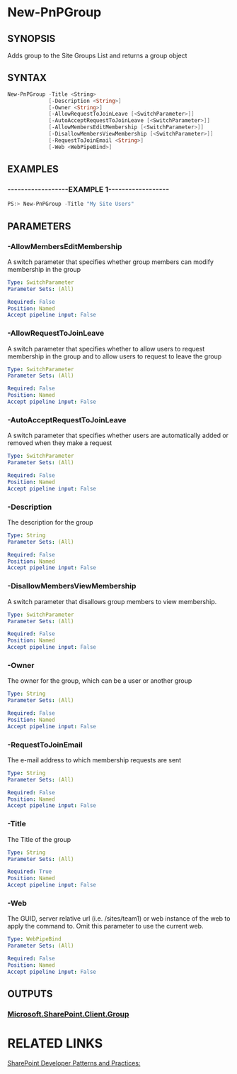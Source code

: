 # New-PnPGroup

## SYNOPSIS
Adds group to the Site Groups List and returns a group object

## SYNTAX 

```powershell
New-PnPGroup -Title <String>
             [-Description <String>]
             [-Owner <String>]
             [-AllowRequestToJoinLeave [<SwitchParameter>]]
             [-AutoAcceptRequestToJoinLeave [<SwitchParameter>]]
             [-AllowMembersEditMembership [<SwitchParameter>]]
             [-DisallowMembersViewMembership [<SwitchParameter>]]
             [-RequestToJoinEmail <String>]
             [-Web <WebPipeBind>]
```

## EXAMPLES

### ------------------EXAMPLE 1------------------
```powershell
PS:> New-PnPGroup -Title "My Site Users"
```



## PARAMETERS

### -AllowMembersEditMembership
A switch parameter that specifies whether group members can modify membership in the group

```yaml
Type: SwitchParameter
Parameter Sets: (All)

Required: False
Position: Named
Accept pipeline input: False
```

### -AllowRequestToJoinLeave
A switch parameter that specifies whether to allow users to request membership in the group and to allow users to request to leave the group

```yaml
Type: SwitchParameter
Parameter Sets: (All)

Required: False
Position: Named
Accept pipeline input: False
```

### -AutoAcceptRequestToJoinLeave
A switch parameter that specifies whether users are automatically added or removed when they make a request

```yaml
Type: SwitchParameter
Parameter Sets: (All)

Required: False
Position: Named
Accept pipeline input: False
```

### -Description
The description for the group

```yaml
Type: String
Parameter Sets: (All)

Required: False
Position: Named
Accept pipeline input: False
```

### -DisallowMembersViewMembership
A switch parameter that disallows group members to view membership.

```yaml
Type: SwitchParameter
Parameter Sets: (All)

Required: False
Position: Named
Accept pipeline input: False
```

### -Owner
The owner for the group, which can be a user or another group

```yaml
Type: String
Parameter Sets: (All)

Required: False
Position: Named
Accept pipeline input: False
```

### -RequestToJoinEmail
The e-mail address to which membership requests are sent

```yaml
Type: String
Parameter Sets: (All)

Required: False
Position: Named
Accept pipeline input: False
```

### -Title
The Title of the group

```yaml
Type: String
Parameter Sets: (All)

Required: True
Position: Named
Accept pipeline input: False
```

### -Web
The GUID, server relative url (i.e. /sites/team1) or web instance of the web to apply the command to. Omit this parameter to use the current web.

```yaml
Type: WebPipeBind
Parameter Sets: (All)

Required: False
Position: Named
Accept pipeline input: False
```

## OUTPUTS

### [Microsoft.SharePoint.Client.Group](https://msdn.microsoft.com/en-us/library/microsoft.sharepoint.client.group.aspx)

# RELATED LINKS

[SharePoint Developer Patterns and Practices:](http://aka.ms/sppnp)